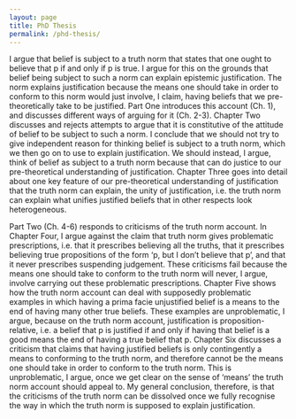 ```yaml
---
layout: page
title: PhD Thesis
permalink: /phd-thesis/
---
```


I argue that belief is subject to a truth norm that states that one ought to believe that p if and only if p is true. I argue for this on the grounds that belief being subject to such a norm can explain epistemic justification. The norm explains justification because the means one should take in order to conform to this norm would just involve, I claim, having beliefs that we pre-theoretically take to be justified. Part One introduces this account (Ch. 1), and discusses different ways of arguing for it (Ch. 2-3). Chapter Two discusses and rejects attempts to argue that it is constitutive of the attitude of belief to be subject to such a norm. I conclude that we should not try to give independent reason for thinking belief is subject to a truth norm, which we then go on to use to explain justification. We should instead, I argue, think of belief as subject to a truth norm because that can do justice to our pre-theoretical understanding of justification. Chapter Three goes into detail about one key feature of our pre-theoretical understanding of justification that the truth norm can explain, the unity of justification, i.e. the truth norm can explain what unifies justified beliefs that in other respects look heterogeneous.

Part Two (Ch. 4-6) responds to criticisms of the truth norm account. In Chapter Four, I argue against the claim that truth norm gives problematic prescriptions, i.e. that it prescribes believing all the truths, that it prescribes believing true propositions of the form ‘p, but I don’t believe that p’, and that it never prescribes suspending judgement. These criticisms fail because the means one should take to conform to the truth norm will never, I argue, involve carrying out these problematic prescriptions. Chapter Five shows how the truth norm account can deal with supposedly problematic examples in which having a prima facie unjustified belief is a means to the end of having many other true beliefs. These examples are unproblematic, I argue, because on the truth norm account, justification is proposition-relative, i.e. a belief that p is justified if and only if having that belief is a good means the end of having a true belief that p. Chapter Six discusses a criticism that claims that having justified beliefs is only contingently a means to conforming to the truth norm, and therefore cannot be the means one should take in order to conform to the truth norm. This is unproblematic, I argue, once we get clear on the sense of ‘means’ the truth norm account should appeal to. My general conclusion, therefore, is that the criticisms of the truth norm can be dissolved once we fully recognise the way in which the truth norm is supposed to explain justification.
